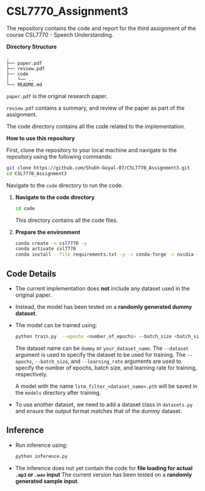 # CSL7770_Assignment3
The repository contains the code and report for the third assignment of the course CSL7770 - Speech Understanding.

**Directory Structure**
```
.
├── paper.pdf
├── review.pdf
├── code
│   └── ..
└── README.md
```

`paper.pdf` is the original research paper.

`review.pdf` contains a summary, and review of the paper as part of the assignment.

The code directory contains all the code related to the implementation.

**How to use this repository**

First, clone the repository to your local machine and navigate to the repository using the following commands:
```bash
git clone https://github.com/Shubh-Goyal-07/CSL7770_Assignment3.git
cd CSL7770_Assignment3
```


Navigate to the `code` directory to run the code.

1. **Navigate to the code directory**
   ```bash
   cd code
   ```
    This directory contains all the code files.

2. **Prepare the environment**
   ```bash
   conda create -n csl7770 -y
   conda activate csl7770
   conda install --file requirements.txt -y -c conda-forge -c nvidia -c pytorch
   ```


## Code Details

- The current implementation does **not** include any dataset used in the original paper.
- Instead, the model has been tested on a **randomly generated dummy dataset**.
- The model can be trained using:
  
  ```bash
  python train.py  --epochs <number_of_epochs> --batch_size <batch_size> --learning_rate <learning_rate> --dataset <dataset_name>
  ```

  The dataset name can be `dummy` or `your_dataset_name`. The `--dataset` argument is used to specify the dataset to be used for training. The `--epochs`, `--batch_size`, and `--learning_rate` arguments are used to specify the number of epochs, batch size, and learning rate for training, respectively.

  A model with the name `lstm_filter_<dataset_name>.pth` will be saved in the `models` directory after training.

- To use another dataset, we need to add a dataset class in `datasets.py` and ensure the output format matches that of the dummy dataset.

## Inference

- Run inference using:

  ```bash
  python inference.py
  ```

- The inference does not yet contain the code for **file loading for actual `.mp3` or `.wav` input**  The current version has been tested on a **randomly generated sample input**.
